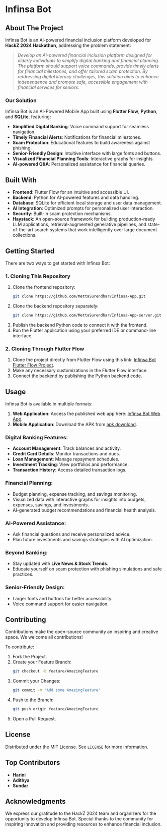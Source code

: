 
# Infinsa Bot  

## About The Project  
Infinsa Bot is an AI-powered financial inclusion platform developed for **HackZ 2024 Hackathon**, addressing the problem statement:  

> *Develop an AI-powered financial inclusion platform designed for elderly individuals to simplify digital banking and financial planning. The platform should support voice commands, provide timely alerts for financial milestones, and offer tailored scam protection. By addressing digital literacy challenges, this solution aims to enhance independence and promote safe, accessible engagement with financial services for seniors.*  

### Our Solution  
Infinsa Bot is an AI-Powered Mobile App built using **Flutter Flow**, **Python**, and **SQLite**, featuring:  
- **Simplified Digital Banking**: Voice command support for seamless navigation.  
- **Timely Financial Alerts**: Notifications for financial milestones.  
- **Scam Protection**: Educational features to build awareness against phishing.  
- **Senior-Friendly Design**: Intuitive interface with large fonts and buttons.  
- **Visualized Financial Planning Tools**: Interactive graphs for insights.  
- **AI-powered Q&A**: Personalized assistance for financial queries.  

## Built With  
- **Frontend**: Flutter Flow for an intuitive and accessible UI.  
- **Backend**: Python for AI-powered features and data handling.  
- **Database**: SQLite for efficient local storage and user data management.  
- **AI Integration**: Optimized prompts for personalized user interaction.  
- **Security**: Built-in scam protection mechanisms.
- **Haystack**: An open-source framework for building production-ready LLM applications, retrieval-augmented generative pipelines, and state-of-the-art search systems that work intelligently over large document collections.  

## Getting Started  
There are two ways to get started with Infinsa Bot:  

### 1. Cloning This Repository  
1. Clone the frontend repository:  
   ```bash  
   git clone https://github.com/MettaSurendhar/Infinsa-App.git
   ```  
2. Clone the backend repository separately:  
   ```bash  
   git clone https://github.com/MettaSurendhar/Infinsa-App-server.git  
   ```  
3. Publish the backend Python code to connect it with the frontend.  
4. Run the Flutter application using your preferred IDE or command-line interface.  

### 2. Cloning Through Flutter Flow  
1. Clone the project directly from Flutter Flow using this link: [Infinsa Bot Flutter Flow Project](https://app.flutterflow.io/project/infinsa-app-cwrubj).  
2. Make any necessary customizations in the Flutter Flow interface.  
3. Connect the backend by publishing the Python backend code. 

## Usage  
Infinsa Bot is available in multiple formats:  
1. **Web Application**: Access the published web app here: [Infinsa Bot Web App](https://infinsa-bot-app.flutterflow.app/).  
2. **Mobile Application**: Download the APK from [apk download](https://github.com/MettaSurendhar/Infinsa-App/releases/download/v0.1.0-alpha/Infinsa.App-release.apk).

### Digital Banking Features:  
- **Account Management**: Track balances and activity.  
- **Credit Card Details**: Monitor transactions and dues.  
- **Loan Management**: Manage repayment schedules.  
- **Investment Tracking**: View portfolios and performance.  
- **Transaction History**: Access detailed transaction logs.  

### Financial Planning:  
- Budget planning, expense tracking, and savings monitoring.  
- Visualized data with interactive graphs for insights into budgets, expenses, savings, and investments.  
- AI-generated budget recommendations and financial health analysis.  

### AI-Powered Assistance:  
- Ask financial questions and receive personalized advice.  
- Plan future investments and savings strategies with AI optimization.  

### Beyond Banking:  
- Stay updated with **Live News & Stock Trends**.  
- Educate yourself on scam protection with phishing simulations and safe practices.  

### Senior-Friendly Design:  
- Larger fonts and buttons for better accessibility.  
- Voice command support for easier navigation.  

## Contributing  
Contributions make the open-source community an inspiring and creative space. We welcome all contributions!  

To contribute:  
1. Fork the Project.  
2. Create your Feature Branch:  
   ```bash  
   git checkout -b feature/AmazingFeature  
   ```  
3. Commit your Changes:  
   ```bash  
   git commit -m "Add some AmazingFeature"  
   ```  
4. Push to the Branch:  
   ```bash  
   git push origin feature/AmazingFeature  
   ```  
5. Open a Pull Request.  

## License  
Distributed under the MIT License. See `LICENSE` for more information.  

## Top Contributors  
- **Harini**  
- **Adithya**  
- **Sundar**  

## Acknowledgments  
We express our gratitude to the HackZ 2024 team and organizers for the opportunity to develop Infinsa Bot. Special thanks to the community for inspiring innovation and providing resources to enhance financial inclusion.  
